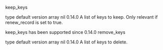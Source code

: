

keep_keys

type	default	version
array	nil	0.14.0
A list of keys to keep. Only relevant if renew_record is set to true.

keep_keys has been supported since 0.14.0
remove_keys

type	default	version
array	nil	0.14.0
A list of keys to delete.